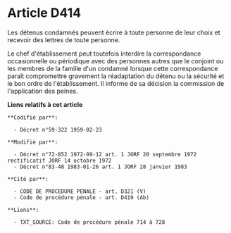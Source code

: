 # Article D414

Les détenus condamnés peuvent écrire à toute personne de leur choix et recevoir des lettres de toute personne.

Le chef d'établissement peut toutefois interdire la correspondance occasionnelle ou périodique avec des personnes autres que
le conjoint ou les membres de la famille d'un condamné lorsque cette correspondance paraît compromettre gravement la
réadaptation du détenu ou la sécurité et le bon ordre de l'établissement. Il informe de sa décision la commission de
l'application des peines.

**Liens relatifs à cet article**

	**Codifié par**:

	  - Décret n°59-322 1959-02-23

	**Modifié par**:

	  - Décret n°72-852 1972-09-12 art. 1 JORF 20 septembre 1972 rectificatif JORF 14 octobre 1972
	  - Décret n°83-48 1983-01-26 art. 1 JORF 28 janvier 1983

	**Cité par**:

	  - CODE DE PROCEDURE PENALE - art. D321 (V)
	  - Code de procédure pénale - art. D419 (Ab)

	**Liens**:

	  - TXT_SOURCE: Code de procédure pénale 714 à 728
